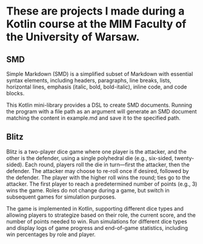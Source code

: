 # These are projects I made during a Kotlin course at the MIM Faculty of the University of Warsaw.

## SMD

Simple Markdown (SMD) is a simplified subset of Markdown with essential syntax elements, including headers, paragraphs,
line breaks, lists, horizontal lines, emphasis (italic, bold, bold-italic), inline code, and code blocks.

This Kotlin mini-library provides a DSL to create SMD documents. Running the program with a file path as an argument
will generate an SMD document matching the content in example.md and save it to the specified path.

## Blitz

Blitz is a two-player dice game where one player is the attacker, and the other is the defender, using a single
polyhedral die (e.g., six-sided, twenty-sided). Each round, players roll the die in turn—first the attacker, then the
defender. The attacker may choose to re-roll once if desired, followed by the defender. The player with the higher roll
wins the round; ties go to the attacker. The first player to reach a predetermined number of points (e.g., 3) wins the
game. Roles do not change during a game, but switch in subsequent games for simulation purposes.

The game is implemented in Kotlin, supporting different dice types and allowing players to strategize based on their
role, the current score, and the number of points needed to win. Run simulations for different dice types and display
logs of game progress and end-of-game statistics, including win percentages by role and player.

